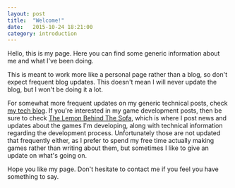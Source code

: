 ```yaml
---
layout: post
title:  "Welcome!"
date:   2015-10-24 18:21:00
category: introduction
---
```

Hello, this is my page. Here you can find some generic information about me and what I've been doing.

This is meant to work more like a personal page rather than a blog, so don't expect frequent blog updates. This doesn't mean I will never update the blog, but I won't be doing it a lot.

For somewhat more frequent updates on my generic technical posts, check [my tech blog][marco-lopes_com]. If you're interested in my game development posts, then be sure to check [The Lemon Behind The Sofa][lemon_behind_the_sofa], which is where I post news and updates about the games I'm developing, along with technical information regarding the development process.
Unfortunately those are not updated that frequently either, as I prefer to spend my free time actually making games rather than writing about them, but sometimes I like to give an update on what's going on.

Hope you like my page. Don't hesitate to contact me if you feel you have something to say.

[lemon_behind_the_sofa]: http://thelemonbehindthesofa.com/
[marco-lopes_com]:   http://marco-lopes.com
